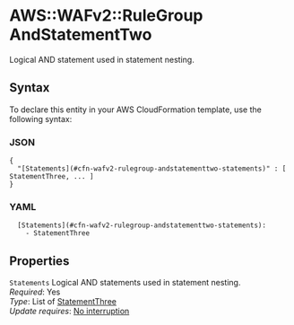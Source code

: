 # AWS::WAFv2::RuleGroup AndStatementTwo<a name="aws-properties-wafv2-rulegroup-andstatementtwo"></a>

Logical AND statement used in statement nesting\.

## Syntax<a name="aws-properties-wafv2-rulegroup-andstatementtwo-syntax"></a>

To declare this entity in your AWS CloudFormation template, use the following syntax:

### JSON<a name="aws-properties-wafv2-rulegroup-andstatementtwo-syntax.json"></a>

```
{
  "[Statements](#cfn-wafv2-rulegroup-andstatementtwo-statements)" : [ StatementThree, ... ]
}
```

### YAML<a name="aws-properties-wafv2-rulegroup-andstatementtwo-syntax.yaml"></a>

```
  [Statements](#cfn-wafv2-rulegroup-andstatementtwo-statements): 
    - StatementThree
```

## Properties<a name="aws-properties-wafv2-rulegroup-andstatementtwo-properties"></a>

`Statements`  <a name="cfn-wafv2-rulegroup-andstatementtwo-statements"></a>
Logical AND statements used in statement nesting\.  
*Required*: Yes  
*Type*: List of [StatementThree](aws-properties-wafv2-rulegroup-statementthree.md)  
*Update requires*: [No interruption](https://docs.aws.amazon.com/AWSCloudFormation/latest/UserGuide/using-cfn-updating-stacks-update-behaviors.html#update-no-interrupt)